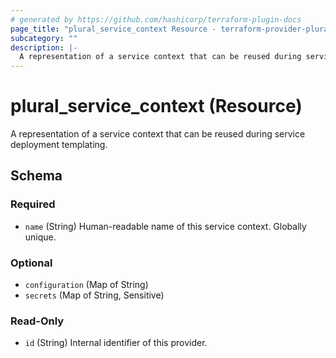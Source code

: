 ```yaml
---
# generated by https://github.com/hashicorp/terraform-plugin-docs
page_title: "plural_service_context Resource - terraform-provider-plural"
subcategory: ""
description: |-
  A representation of a service context that can be reused during service deployment templating.
---
```


# plural_service_context (Resource)

A representation of a service context that can be reused during service deployment templating.



<!-- schema generated by tfplugindocs -->
## Schema

### Required

- `name` (String) Human-readable name of this service context. Globally unique.

### Optional

- `configuration` (Map of String)
- `secrets` (Map of String, Sensitive)

### Read-Only

- `id` (String) Internal identifier of this provider.

